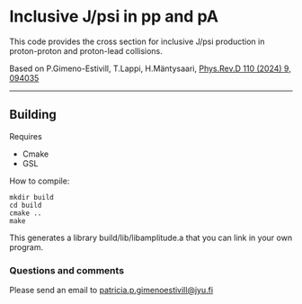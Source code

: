 # Inclusive J/psi in pp and pA

This code provides the cross section for inclusive J/psi production in proton-proton and proton-lead collisions. 

Based on P.Gimeno-Estivill, T.Lappi, H.Mäntysaari, [Phys.Rev.D 110 (2024) 9, 094035](https://inspirehep.net/literature/2824777) 

***

## Building
Requires
- Cmake
- GSL

How to compile:
```
mkdir build
cd build
cmake ..
make
```
This generates a library build/lib/libamplitude.a that you can link in your own program.

### Questions and comments
Please send an email to patricia.p.gimenoestivill@jyu.fi

